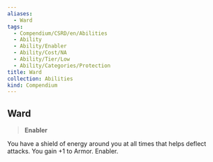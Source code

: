 ```yaml
---
aliases:
  - Ward
tags:
  - Compendium/CSRD/en/Abilities
  - Ability
  - Ability/Enabler
  - Ability/Cost/NA
  - Ability/Tier/Low
  - Ability/Categories/Protection
title: Ward
collection: Abilities
kind: Compendium
---
```

## Ward  
>**Enabler**
  
You have a shield of energy around you at all times that helps deflect attacks. You gain +1 to Armor. Enabler.